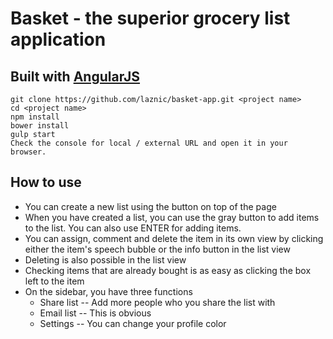 # Basket - the superior grocery list application

## Built with [AngularJS](http://angularjs.com)
```
git clone https://github.com/laznic/basket-app.git <project name>
cd <project name>
npm install
bower install
gulp start
Check the console for local / external URL and open it in your browser.
```

## How to use
* You can create a new list using the button on top of the page
* When you have created a list, you can use the gray button to add items to the list. You can also use ENTER for adding items.
* You can assign, comment and delete the item in its own view by clicking either the item's speech bubble or the info button in the list view
* Deleting is also possible in the list view
* Checking items that are already bought is as easy as clicking the box left to the item
* On the sidebar, you have three functions
  - Share list
  -- Add more people who you share the list with
  - Email list
  -- This is obvious
  - Settings
  -- You can change your profile color


